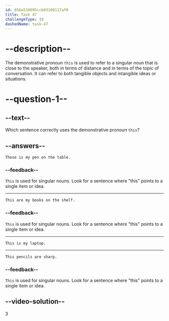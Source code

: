 ```yaml
---
id: 656a510695ccb03109117af0
title: Task 47
challengeType: 19
dashedName: task-47
---
```


# --description--

The demonstrative pronoun `this` is used to refer to a singular noun that is close to the speaker, both in terms of distance and in terms of the topic of conversation. It can refer to both tangible objects and intangible ideas or situations.

# --question-1--

## --text--

Which sentence correctly uses the demonstrative pronoun `this`?

## --answers--

`Those is my pen on the table.`

### --feedback--

`This` is used for singular nouns. Look for a sentence where "this" points to a single item or idea.

---

`This are my books on the shelf.`

### --feedback--

`This` is used for singular nouns. Look for a sentence where "this" points to a single item or idea.

---

`This is my laptop.`

---

`This pencils are sharp.`

### --feedback--

`This` is used for singular nouns. Look for a sentence where "this" points to a single item or idea.

## --video-solution--

3
